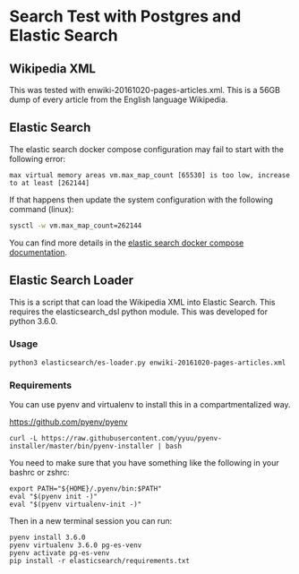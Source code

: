 Search Test with Postgres and Elastic Search
============================================

Wikipedia XML
-------------

This was tested with enwiki-20161020-pages-articles.xml. This is a 56GB dump of every article from the English language Wikipedia.

Elastic Search
--------------

The elastic search docker compose configuration may fail to start with the following error:

```
max virtual memory areas vm.max_map_count [65530] is too low, increase to at least [262144]
```

If that happens then update the system configuration with the following command (linux):

```bash
sysctl -w vm.max_map_count=262144
```

You can find more details in the [elastic search docker compose documentation](https://www.elastic.co/guide/en/elasticsearch/reference/current/docker.html).

Elastic Search Loader
---------------------

This is a script that can load the Wikipedia XML into Elastic Search. This requires the elasticsearch_dsl python module. This was developed for python 3.6.0.

### Usage

```
python3 elasticsearch/es-loader.py enwiki-20161020-pages-articles.xml
```

### Requirements

You can use pyenv and virtualenv to install this in a compartmentalized way.

https://github.com/pyenv/pyenv

```
curl -L https://raw.githubusercontent.com/yyuu/pyenv-installer/master/bin/pyenv-installer | bash
```

You need to make sure that you have something like the following in your bashrc or zshrc:

```
export PATH="${HOME}/.pyenv/bin:$PATH"
eval "$(pyenv init -)"
eval "$(pyenv virtualenv-init -)"
```

Then in a new terminal session you can run:

```
pyenv install 3.6.0
pyenv virtualenv 3.6.0 pg-es-venv
pyenv activate pg-es-venv
pip install -r elasticsearch/requirements.txt
```
